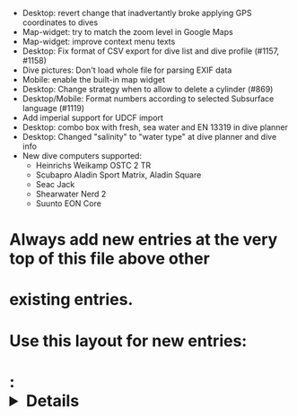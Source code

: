 - Desktop: revert change that inadvertantly broke applying GPS
  coordinates to dives
- Map-widget: try to match the zoom level in Google Maps
- Map-widget: improve context menu texts
- Desktop: Fix format of CSV export for dive list and dive profile
  (#1157, #1158)
- Dive pictures: Don't load whole file for parsing EXIF data
- Mobile: enable the built-in map widget
- Desktop: Change strategy when to allow to delete a cylinder (#869)
- Desktop/Mobile: Format numbers according to selected Subsurface
  language (#1119)
- Add imperial support for UDCF import
- Desktop: combo box with fresh, sea water and EN 13319 in dive planner
- Desktop: Changed "salinity" to "water type" at dive planner and dive info
- New dive computers supported:
  - Heinrichs Weikamp OSTC 2 TR
  - Scubapro Aladin Sport Matrix, Aladin Square
  - Seac Jack
  - Shearwater Nerd 2
  - Suunto EON Core
# Always add new entries at the very top of this file above other
# existing entries.
# Use this layout for new entries:
# <Area>: <Details about the change> [reference thread / issue]
